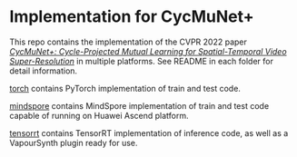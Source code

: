 # Implementation for CycMuNet+

This repo contains the implementation of the CVPR 2022 paper
[*CycMuNet+: Cycle-Projected Mutual Learning for Spatial-Temporal Video Super-Resolution*](https://openaccess.thecvf.com/content/CVPR2022/html/Hu_Spatial-Temporal_Space_Hand-in-Hand_Spatial-Temporal_Video_Super-Resolution_via_Cycle-Projected_Mutual_Learning_CVPR_2022_paper.html)
in multiple platforms.
See README in each folder for detail information.

[torch](https://github.com/tongyuantongyu/cycmunet/tree/main/torch) contains PyTorch implementation of train and test code.

[mindspore](https://github.com/tongyuantongyu/cycmunet/tree/main/mindspore) contains MindSpore implementation of train and test code
capable of running on Huawei Ascend platform.

[tensorrt](https://github.com/tongyuantongyu/cycmunet/tree/main/tensorrt) contains TensorRT implementation of inference code,
as well as a VapourSynth plugin ready for use.
